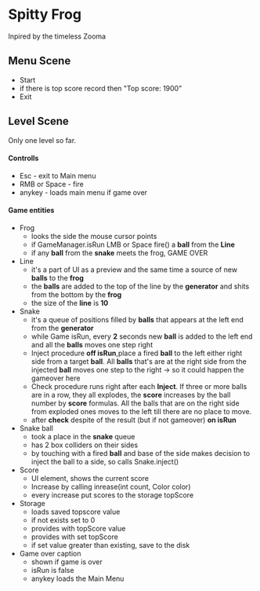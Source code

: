 # Spitty Frog
Inpired by the timeless Zooma

## Menu Scene
* Start
* if there is top score record then "Top score: 1900"
* Exit

## Level Scene
Only one level so far.

#### Controlls
* Esc - exit to Main menu
* RMB or Space - fire
* anykey - loads main menu if game over

#### Game entities

* Frog
  * looks the side the mouse cursor points
  * if GameManager.isRun LMB or Space fire() a **ball** from the **Line**
  * if any **ball** from the **snake** meets the frog, GAME OVER
* Line
  * it's a part of UI as a preview and the same time a source of new **balls** to the **frog**
  * the **balls** are added to the top of the line by the **generator** and shits from the bottom by the **frog**
  * the size of the **line** is **10**
* Snake
  * it's a queue of positions filled by **balls** that appears at the left end from the **generator**
  * while Game isRun, every **2** seconds new **ball** is added to the left end and all the **balls** moves one step right
  * Inject procedure **off isRun**,place a fired **ball** to the left either right side from a target **ball**. All **balls** that's are at the right side from the injected **ball** moves one step to the right -> so it could happen the gameover here
  * Check procedure runs right after each **Inject**. If three or more balls are in a row, they all explodes, the **score** increases by the ball number by **score** formulas. All the balls that are on the right side from exploded ones moves to the left till there are no place to move.
  * after **check** despite of the result (but if not gameover) **on isRun**
* Snake ball
  * took a place in the **snake** queue
  * has 2 box colliders on their sides
  * by touching with a fired **ball** and base of the side makes decision to inject the ball to a side, so calls Snake.inject()
* Score
  * UI element, shows the current score
  * Increase by calling inrease(int count, Color color)
  * every increase put scores to the storage topScore
* Storage
  * loads saved topscore value
  * if not exists set to 0
  * provides with topScore value
  * provides with set topScore
  * if set value greater than existing, save to the disk
* Game over caption
  * shown if game is over
  * isRun is false
  * anykey loads the Main Menu
  